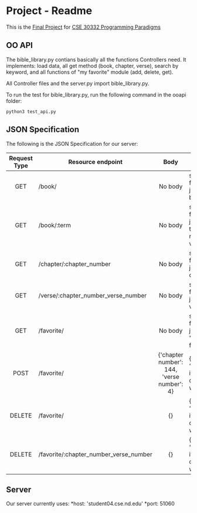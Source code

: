 # Project - Readme
This is the [Final Project] for [CSE 30332 Programming Paradigms]

## OO API
The bible_library.py contians basically all the functions Controllers need. It implements: load data, all get method (book, chapter, verse), search by keyword, and all functions of "my favorite" module (add, delete, get).

All Controller files and the server.py import bible_library.py. 

To run the test for bible_library.py, run the following command in the ooapi folder:
```
python3 test_api.py
``` 

## JSON Specification
The following is the JSON Specification for our server:

| Request Type | Resource endpoint 		  				| Body										 | Expected response 								|
|:------------:| -------------------------------------- |:------------------------------------------:| ------------------------------------------------ |
| GET          | /book/            		  				| No body 									 | string formatted json of the book                |
| GET          | /book/:term       		  				| No body 									 | string formatted json of the term-related verses |
| GET          | /chapter/:chapter_number 			    | No body 									 | string formatted json of the chapter				|
| GET          | /verse/:chapter_number_verse_number    | No body  									 | string formatted json of the verse				|
| GET          | /favorite/								| No body 									 | string formatted json of the "my favorite"		|
| POST         | /favorite/								| {'chapter number': 144, 'verse number': 4} | {“result”: “success”} if operation worked		|
| DELETE       | /favorite/								| {}      									 | {“result”: “success”} if operation worked		|
| DELETE       | /favorite/:chapter_number_verse_number | {}      									 | {“result”: “success”} if operation worked		|

## Server
Our server currently uses:
	*host: 'student04.cse.nd.edu'
	*port: 51060
 
[Final Project]: https://docs.google.com/document/d/15YQbpM2lFVR3J5dg1RQ0uKpSqXaUg0zSrnoFMKk1HKc/edit
[CSE 30332 Programming Paradigms]: https://www3.nd.edu/~skumar5/teaching/2020-fall-pp.html
